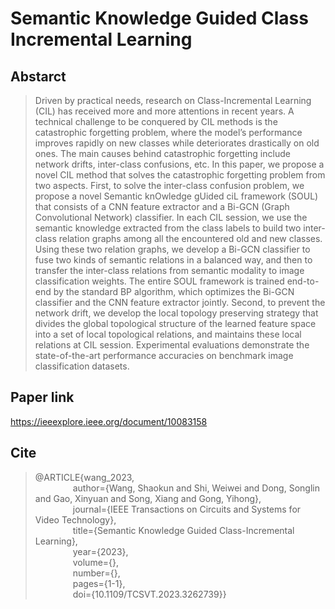 # Semantic Knowledge Guided Class Incremental Learning

## Abstarct
> Driven by practical needs, research on Class-Incremental Learning (CIL) has received more and more attentions in recent years. A technical challenge to be conquered by CIL methods is the catastrophic forgetting problem, where the model’s performance improves rapidly on new classes while deteriorates drastically on old ones. The main causes behind catastrophic forgetting include network drifts, inter-class confusions, etc. In this paper, we propose a novel CIL method that solves the catastrophic forgetting problem from two aspects. First, to solve the inter-class confusion problem, we propose a novel Semantic knOwledge gUided ciL framework (SOUL) that consists of a CNN feature extractor and a Bi-GCN (Graph Convolutional Network) classifier. In each CIL session, we use the semantic knowledge extracted from the class labels to build two inter-class relation graphs among all the encountered old and new classes. Using these two relation graphs, we develop a Bi-GCN classifier to fuse two kinds of semantic relations in a balanced way, and then to transfer the inter-class relations from semantic modality to image classification weights. The entire SOUL framework is trained end-to-end by the standard BP algorithm, which optimizes the Bi-GCN classifier and the CNN feature extractor jointly. Second, to prevent the network drift, we develop the local topology preserving strategy that divides the global topological structure of the learned feature space into a set of local topological relations, and maintains these local relations at CIL session. Experimental evaluations demonstrate the state-of-the-art performance accuracies on benchmark image classification datasets.

## Paper link
https://ieeexplore.ieee.org/document/10083158
## Cite
> @ARTICLE{wang_2023, \
> &emsp;&emsp;&emsp;&emsp; author={Wang, Shaokun and Shi, Weiwei and Dong, Songlin and Gao, Xinyuan and Song, Xiang and Gong, Yihong}, \
> &emsp;&emsp;&emsp;&emsp; journal={IEEE Transactions on Circuits and Systems for Video Technology}, \
> &emsp;&emsp;&emsp;&emsp; title={Semantic Knowledge Guided Class-Incremental Learning}, \
> &emsp;&emsp;&emsp;&emsp; year={2023}, \
> &emsp;&emsp;&emsp;&emsp; volume={}, \
> &emsp;&emsp;&emsp;&emsp; number={}, \
> &emsp;&emsp;&emsp;&emsp; pages={1-1}, \
> &emsp;&emsp;&emsp;&emsp; doi={10.1109/TCSVT.2023.3262739}}
